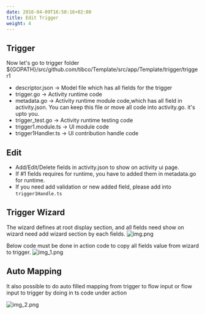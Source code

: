 ```yaml
---
date: 2016-04-09T16:50:16+02:00
title: Edit Trigger
weight: 4
---
```


## Trigger

Now let's go to trigger folder ${GOPATH}/src/github.com/tibco/Template/src/app/Template/trigger/trigger1

* descriptor.json   -> Model file which has all fields for the trigger
* trigger.go   -> Activity runtime code
* metadata.go   -> Activity runtime module code,which has all field in activity.json. You can keep this file or move all code into activity.go. it's upto you.
* trigger_test.go   -> Activity runtime testing code
* trigger1.module.ts -> UI module code
* trigger1Handler.ts -> UI contribution handle code

## Edit

* Add/Edit/Delete fields in activity.json to show on activity ui page.
* If #1 fields requires for runtime, you have to added them in metadata.go for runtime.
* If you need add validation or new added field, please add into `trigger1Handle.ts`

## Trigger Wizard

The wizard defines at root display section,  and all fields need show on wizard need add wizard section by each fields. 
![img.png](../img.png)

Below code must be done in action code to copy all fields value from wizard to trigger. 
![img_1.png](../img_1.png)
## Auto Mapping

It also possible to do auto filled mapping from trigger to flow input or flow input to trigger by doing in ts code under action

![img_2.png](../img_2.png)